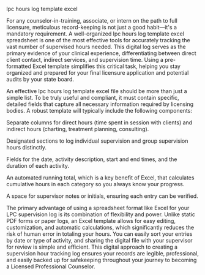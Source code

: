 lpc hours log template excel


For any counselor-in-training, associate, or intern on the path to full licensure, meticulous record-keeping is not just a good habit—it's a mandatory requirement. A well-organized lpc hours log template excel spreadsheet is one of the most effective tools for accurately tracking the vast number of supervised hours needed. This digital log serves as the primary evidence of your clinical experience, differentiating between direct client contact, indirect services, and supervision time. Using a pre-formatted Excel template simplifies this critical task, helping you stay organized and prepared for your final licensure application and potential audits by your state board.


An effective lpc hours log template excel file should be more than just a simple list. To be truly useful and compliant, it must contain specific, detailed fields that capture all necessary information required by licensing bodies. A robust template will typically include the following components:




Separate columns for direct hours (time spent in session with clients) and indirect hours (charting, treatment planning, consulting).


Designated sections to log individual supervision and group supervision hours distinctly.


Fields for the date, activity description, start and end times, and the duration of each activity.


An automated running total, which is a key benefit of Excel, that calculates cumulative hours in each category so you always know your progress.


A space for supervisor notes or initials, ensuring each entry can be verified.




The primary advantage of using a spreadsheet format like Excel for your LPC supervision log is its combination of flexibility and power. Unlike static PDF forms or paper logs, an Excel template allows for easy editing, customization, and automatic calculations, which significantly reduces the risk of human error in totaling your hours. You can easily sort your entries by date or type of activity, and sharing the digital file with your supervisor for review is simple and efficient. This digital approach to creating a supervision hour tracking log ensures your records are legible, professional, and easily backed up for safekeeping throughout your journey to becoming a Licensed Professional Counselor.
